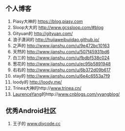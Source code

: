 ## 个人博客
1. Piasy大神的 https://blog.piasy.com
2. Sloop大大的 http://www.gcssloop.com/#blog
3. Gityuan的 http://gityuan.com/
4. 浪子潇涧的 http://hujiaweibujidao.github.io/
5. 之声的 http://www.jianshu.com/u/9e472bc10163
6. 天然的 http://www.jianshu.com/u/507f45931bd6
7. 白三的 http://www.jianshu.com/u/fbdbf538c024
8. 葱花的 http://www.jianshu.com/u/ec95b5891948
9. 右右的 http://www.jianshu.com/u/6b372d09b617
10. stay的 http://www.jianshu.com/u/6e4c6553a7f9
11. loody的 http://loody.me/
12. Trinea大神的http://www.trinea.cn/
13. [LaurenceYang](https://github.com/LaurenceYang)的http://www.cnblogs.com/yyangblog/

## 优秀Android社区
1. 王子的 www.diycode.cc
